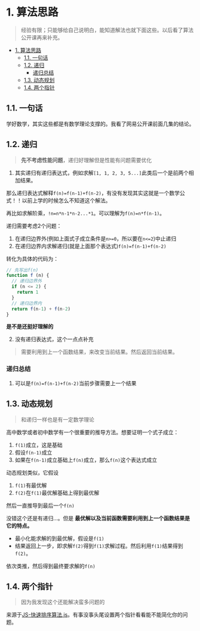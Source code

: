 # 1. 算法思路
> 经验有限；只能够给自己说明白，能知道解法也就下面这些。以后看了算法公开课再来补充。

<!-- TOC -->

- [1. 算法思路](#1-算法思路)
  - [1.1. 一句话](#11-一句话)
  - [1.2. 递归](#12-递归)
    - [递归总结](#递归总结)
  - [1.3. 动态规划](#13-动态规划)
  - [1.4. 两个指针](#14-两个指针)

<!-- /TOC -->

## 1.1. 一句话

学好数学，其实这些都是有数学理论支撑的。我看了网易公开课前面几集的结论。

## 1.2. 递归

> **先不考虑性能问题**，递归好理解但是性能有问题需要优化

1. 其实递归有递归表达式，例如求解`[1, 1, 2, 3, 5...]`此类后一个是前两个相加结果。

那么递归表达式解释`f(n)=f(n-1)+f(n-2)`，有没有发现其实这就是一个数学公式！！以前上学的时候怎么不知道这个解法。

再比如求解阶乘，`!n=n*n-1*n-2...*1`。可以理解为`f(n)=n*f(n-1)`。

递归需要考虑2个问题：

1. 在递归边界外(例如上面式子成立条件是`n>=0`，所以要在`n<=2`)中止递归
2. 在递归边界内求解递归(就是上面那个表达式)`f(n)=f(n-1)+f(n-2)`

转化为具体的代码为：

```JavaScript
// 先写出f(n)
function f (n) {
  // 递归边界外
  if (n <= 2) {
    return 1
  }
  // 递归边界内
  return f(n-1) + f(n-2)
}
```

**是不是还挺好理解的**

2. 没有递归表达式，这个一点点补充

> 需要利用到上一个函数结果，来改变当前结果。然后返回当前结果。

### 递归总结

1. 可以是`f(n)=f(n-1)+f(n-2)`当前步骤需要上一个结果

## 1.3. 动态规划

> 和递归一样也是有一定数学理论

高中数学或者初中数学有一个很重要的推导方法。想要证明一个式子成立：

1. `f(1)`成立，这是基础
2. 假设`f(n-1)`成立
3. 如果在`f(n-1)`成立基础上`f(n)`成立，那么`f(n)`这个表达式成立

动态规划类似，它假设

1. `f(1)`有最优解
2. `f(2)`在`f(1)`最优解基础上得到最优解

然后一直推导到最后一个`f(n)`

没错这个还是有递归...。但是 **最优解以及当前函数需要利用到上一个函数结果是它的特点。**

* 最小化能求解的到最优解，假设是`f(1)`
* 结果返回上一步，即求解`f(2)`得到`f(1)`求解过程。然后利用`f(1)`结果得到`f(2)`。

依次类推，然后得到最终要求解的`f(n)`

## 1.4. 两个指针

> 因为我发现这个还能解决蛮多问题的

来源于[JS-快速排序算法.js](https://github.com/JiangWeixian/JS-Books/blob/master/JS%E6%95%B0%E6%8D%AE%E7%BB%93%E6%9E%84%E4%B8%8E%E7%AE%97%E6%B3%95/%E7%AE%97%E6%B3%95%E9%83%A8%E5%88%86/%E6%8E%92%E5%BA%8F%E7%AE%97%E6%B3%95/quickSort.js)。有事没事头尾设置两个指针看看能不能简化你的问题。